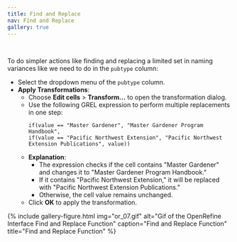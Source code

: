 ```yaml
---
title: Find and Replace
nav: Find and Replace
gallery: true
---
```


<br>

To do simpler actions like finding and replacing a limited set in naming variances like we need to do in the `pubtype` column:

   - Select the dropdown menu of the `pubtype` column.
   - **Apply Transformations**: 
     - Choose **Edit cells** > **Transform…** to open the transformation dialog.
     - Use the following GREL expression to perform multiple replacements in one step:
       ```grel
       if(value == "Master Gardener", "Master Gardener Program Handbook",
       if(value == "Pacific Northwest Extension", "Pacific Northwest Extension Publications", value))
       ```
     - **Explanation**:
       - The expression checks if the cell contains "Master Gardener" and changes it to "Master Gardener Program Handbook."
       - If it contains "Pacific Northwest Extension," it will be replaced with "Pacific Northwest Extension Publications."
       - Otherwise, the cell value remains unchanged.
     - Click **OK** to apply the transformation.

{% include gallery-figure.html img="or_07.gif" alt="Gif of the OpenRefine Interface Find and Replace Function" caption="Find and Replace Function" title="Find and Replace Function" %}
